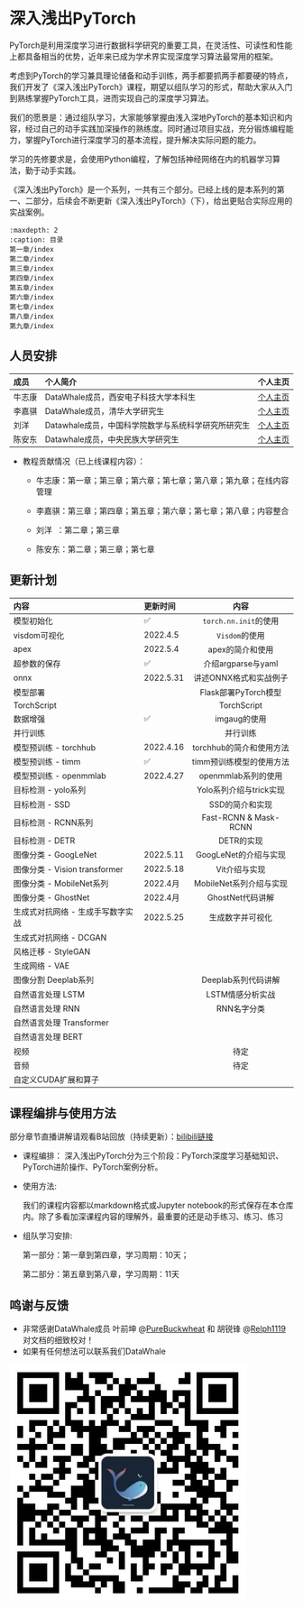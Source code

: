 # 深入浅出PyTorch
PyTorch是利用深度学习进行数据科学研究的重要工具，在灵活性、可读性和性能上都具备相当的优势，近年来已成为学术界实现深度学习算法最常用的框架。

考虑到PyTorch的学习兼具理论储备和动手训练，两手都要抓两手都要硬的特点，我们开发了《深入浅出PyTorch》课程，期望以组队学习的形式，帮助大家从入门到熟练掌握PyTorch工具，进而实现自己的深度学习算法。

我们的愿景是：通过组队学习，大家能够掌握由浅入深地PyTorch的基本知识和内容，经过自己的动手实践加深操作的熟练度。同时通过项目实战，充分锻炼编程能力，掌握PyTorch进行深度学习的基本流程，提升解决实际问题的能力。

学习的先修要求是，会使用Python编程，了解包括神经网络在内的机器学习算法，勤于动手实践。

《深入浅出PyTorch》是一个系列，一共有三个部分。已经上线的是本系列的第一、二部分，后续会不断更新《深入浅出PyTorch》（下），给出更贴合实际应用的实战案例。

```{toctree}
:maxdepth: 2
:caption: 目录
第一章/index
第二章/index
第三章/index
第四章/index
第五章/index
第六章/index
第七章/index
第八章/index
第九章/index
```

## 人员安排
|   成员  |                个人简介               |          个人主页         |
|:-------|:-------------------------------------|:-------------------------:|
|  牛志康 | DataWhale成员，西安电子科技大学本科生 | [个人主页](https://www.zhihu.com/people/obeah-82) |
|  李嘉骐 | DataWhale成员，清华大学研究生         | [个人主页](https://www.zhihu.com/people/li-jia-qi-16-9/posts) |
| 刘洋 | Datawhale成员，中国科学院数学与系统科学研究所研究生  |  [个人主页](https://www.zhihu.com/people/ming-ren-19-34/asks)  |
| 陈安东 | Datawhale成员，中央民族大学研究生  |  [个人主页](https://andongblue.github.io/chenandong.github.io/)  |

- 教程贡献情况（已上线课程内容）：

  - 牛志康：第一章；第三章；第六章；第七章；第八章；第九章；在线内容管理

  - 李嘉骐：第三章；第四章；第五章；第六章；第七章；第八章；内容整合

  - 刘洋 &nbsp;：第二章；第三章

  - 陈安东：第二章；第三章；第七章

## 更新计划
| 内容 | 更新时间 |内容|
| :---- | :---- |:----:|
|模型初始化| &#x2705; |`torch.nn.init`的使用|
|visdom可视化| 2022.4.5 |`Visdom`的使用|
|apex| 2022.5.4 |apex的简介和使用|
|超参数的保存 | &#x2705; |介绍argparse与yaml|
|onnx| 2022.5.31 |讲述ONNX格式和实战例子|
|模型部署|  |Flask部署PyTorch模型|
|TorchScript|  |TorchScript|
|数据增强| &#x2705;|imgaug的使用|
|并行训练| |并行训练 |
|模型预训练 - torchhub| 2022.4.16  |torchhub的简介和使用方法|
|模型预训练 - timm|  &#x2705;|timm预训练模型的使用方法|
|模型预训练 - openmmlab| 2022.4.27|openmmlab系列的使用|
|目标检测 - yolo系列|  |Yolo系列介绍与trick实现|
|目标检测 - SSD|  |SSD的简介和实现|
|目标检测 - RCNN系列|  |Fast-RCNN & Mask-RCNN|
|目标检测 - DETR|  |DETR的实现|
|图像分类 - GoogLeNet| 2022.5.11 |GoogLeNet的介绍与实现|
|图像分类 - Vision transformer| 2022.5.18 |Vit介绍与实现|
|图像分类 - MobileNet系列|  2022.4月|MobileNet系列介绍与实现|
|图像分类 - GhostNet| 2022.4月 |GhostNet代码讲解|
|生成式对抗网络 - 生成手写数字实战| 2022.5.25 |生成数字并可视化|
|生成式对抗网络 - DCGAN|  ||
|风格迁移 - StyleGAN|  ||
|生成网络 - VAE|  ||
|图像分割 Deeplab系列|  |Deeplab系列代码讲解|
|自然语言处理 LSTM|  |LSTM情感分析实战|
|自然语言处理 RNN|  |RNN名字分类|
|自然语言处理 Transformer|  ||
|自然语言处理 BERT|  ||
|视频| | 待定|
|音频| | 待定|
|自定义CUDA扩展和算子|||
## 课程编排与使用方法

部分章节直播讲解请观看B站回放（持续更新）：[bilibili链接](https://www.bilibili.com/video/BV1L44y1472Z)

- 课程编排：
  深入浅出PyTorch分为三个阶段：PyTorch深度学习基础知识、PyTorch进阶操作、PyTorch案例分析。

- 使用方法:

  我们的课程内容都以markdown格式或Jupyter notebook的形式保存在本仓库内。除了多看加深课程内容的理解外，最重要的还是动手练习、练习、练习

- 组队学习安排:

  第一部分：第一章到第四章，学习周期：10天；

  第二部分：第五章到第八章，学习周期：11天

## 鸣谢与反馈

- 非常感谢DataWhale成员 叶前坤 @[PureBuckwheat](https://github.com/PureBuckwheat) 和 胡锐锋 @[Relph1119](https://github.com/Relph1119) 对文档的细致校对！
- 如果有任何想法可以联系我们DataWhale  

![二维码](./figures/qrcode.jpeg)

